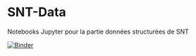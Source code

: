# SNT-Data
 
Notebooks Jupyter pour la partie données structurées de SNT

[![Binder](https://mybinder.org/badge_logo.svg)](https://mybinder.org/v2/gh/CDERYCKE/SNT-Data/master)
